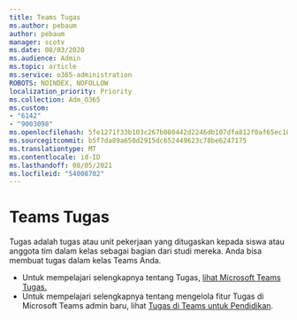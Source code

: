 ```yaml
---
title: Teams Tugas
ms.author: pebaum
author: pebaum
manager: scotv
ms.date: 08/03/2020
ms.audience: Admin
ms.topic: article
ms.service: o365-administration
ROBOTS: NOINDEX, NOFOLLOW
localization_priority: Priority
ms.collection: Adm_O365
ms.custom:
- "6142"
- "9003098"
ms.openlocfilehash: 5fe1271f33b103c267b080442d2246db107dfa812f0af65ec1808dd1cd640a4e
ms.sourcegitcommit: b5f7da89a650d2915dc652449623c78be6247175
ms.translationtype: MT
ms.contentlocale: id-ID
ms.lasthandoff: 08/05/2021
ms.locfileid: "54008702"
---
```

# <a name="teams-assignments"></a>Teams Tugas

Tugas adalah tugas atau unit pekerjaan yang ditugaskan kepada siswa atau anggota tim dalam kelas sebagai bagian dari studi mereka. Anda bisa membuat tugas dalam kelas Teams Anda.

- Untuk mempelajari selengkapnya tentang Tugas, [lihat Microsoft Teams Tugas.](https://support.microsoft.com/en-us/office/microsoft-teams-5aa4431a-8a3c-4aa5-87a6-b6401abea114#ID0EAABAAA=Assignments)
- Untuk mempelajari selengkapnya tentang mengelola fitur Tugas di Microsoft Teams admin baru, lihat [Tugas di Teams untuk Pendidikan](https://docs.microsoft.com/microsoftteams/expand-teams-across-your-org/assignments-in-teams).